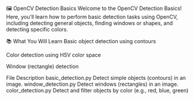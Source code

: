 🖼️ OpenCV Detection Basics
Welcome to the OpenCV Detection Basics!
Here, you'll learn how to perform basic detection tasks using OpenCV, including detecting general objects, finding windows or shapes, and detecting specific colors.

📚 What You Will Learn
Basic object detection using contours

Color detection using HSV color space

Window (rectangle) detection

File	Description
basic_detection.py	Detect simple objects (contours) in an image.
window_detection.py	Detect windows (rectangles) in an image.
color_detection.py	Detect and filter objects by color (e.g., red, blue, green)
